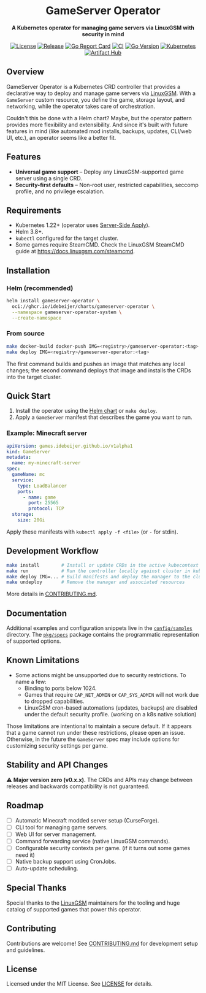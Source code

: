 <div align="center">

  <h1>GameServer Operator</h1>

**A Kubernetes operator for managing game servers via LinuxGSM with security in mind**

[![License](https://img.shields.io/github/license/idebeijer/gameserver-operator?style=for-the-badge)](https://github.com/idebeijer/gameserver-operator/blob/main/LICENSE)
[![Release](https://img.shields.io/github/v/release/idebeijer/gameserver-operator?style=for-the-badge)](https://github.com/idebeijer/gameserver-operator/releases)
[![Go Report Card](https://goreportcard.com/badge/github.com/idebeijer/gameserver-operator?style=for-the-badge)](https://goreportcard.com/report/github.com/idebeijer/gameserver-operator)
[![CI](https://img.shields.io/github/actions/workflow/status/idebeijer/gameserver-operator/test.yml?branch=main&style=for-the-badge)](https://github.com/idebeijer/gameserver-operator/actions)
[![Go Version](https://img.shields.io/github/go-mod/go-version/idebeijer/gameserver-operator?style=for-the-badge)](https://go.dev/)
[![Kubernetes](https://img.shields.io/badge/Kubernetes-1.22+-326CE5?style=for-the-badge&logo=kubernetes&logoColor=white)](https://kubernetes.io/)
[![Artifact Hub](https://img.shields.io/endpoint?style=for-the-badge&url=https://artifacthub.io/badge/repository/gameserver-operator)](https://artifacthub.io/packages/helm/gameserver-operator/gameserver-operator)

</div>

## Overview

GameServer Operator is a Kubernetes CRD controller that provides a declarative way to deploy and manage game servers via [LinuxGSM](https://linuxgsm.com/). With a `GameServer` custom resource, you define the game, storage layout, and networking, while the operator takes care of orchestration.

Couldn't this be done with a Helm chart? Maybe, but the operator pattern provides more flexibility and extensibility. And since it's built with future features in mind (like automated mod installs, backups, updates, CLI/web UI, etc.), an operator seems like a better fit.

## Features

- **Universal game support** – Deploy any LinuxGSM-supported game server using a single CRD.
- **Security-first defaults** – Non-root user, restricted capabilities, seccomp profile, and no privilege escalation.

## Requirements

- Kubernetes 1.22+ (operator uses [Server-Side Apply](https://kubernetes.io/docs/reference/using-api/server-side-apply/)).
- Helm 3.8+.
- `kubectl` configured for the target cluster.
- Some games require SteamCMD. Check the LinuxGSM SteamCMD guide at https://docs.linuxgsm.com/steamcmd.

## Installation

### Helm (recommended)

```bash
helm install gameserver-operator \
  oci://ghcr.io/idebeijer/charts/gameserver-operator \
  --namespace gameserver-operator-system \
  --create-namespace
```

### From source

```bash
make docker-build docker-push IMG=<registry>/gameserver-operator:<tag>
make deploy IMG=<registry>/gameserver-operator:<tag>
```

The first command builds and pushes an image that matches any local changes; the second command deploys that image and installs the CRDs into the target cluster.

## Quick Start

1. Install the operator using the [Helm chart](#helm-recommended) or `make deploy`.
2. Apply a `GameServer` manifest that describes the game you want to run.

### Example: Minecraft server

```yaml
apiVersion: games.idebeijer.github.io/v1alpha1
kind: GameServer
metadata:
  name: my-minecraft-server
spec:
  gameName: mc
  service:
    type: LoadBalancer
    ports:
      - name: game
        port: 25565
        protocol: TCP
  storage:
    size: 20Gi
```

Apply these manifests with `kubectl apply -f <file>` (or `-` for stdin).

## Development Workflow

```bash
make install        # Install or update CRDs in the active kubecontext
make run            # Run the controller locally against cluster in kubeconfig
make deploy IMG=... # Build manifests and deploy the manager to the cluster
make undeploy       # Remove the manager and associated resources
```

More details in [CONTRIBUTING.md](./CONTRIBUTING.md).

## Documentation

Additional examples and configuration snippets live in the [`config/samples`](./config/samples) directory. The [`pkg/specs`](./pkg/specs) package contains the programmatic representation of supported options.

## Known Limitations

- Some actions might be unsupported due to security restrictions. To name a few:
  - Binding to ports below 1024.
  - Games that require `CAP_NET_ADMIN` or `CAP_SYS_ADMIN` will not work due to dropped capabilities.
  - LinuxGSM cron-based automations (updates, backups) are disabled under the default security profile. (working on a k8s native solution)

Those limitations are intentional to maintain a secure default. If it appears that a game cannot run under these restrictions, please open an issue.
Otherwise, in the future the `GameServer` spec may include options for customizing security settings per game.

## Stability and API Changes

⚠️ **Major version zero (v0.x.x).** The CRDs and APIs may change between releases and backwards compatibility is not guaranteed.

## Roadmap

- [ ] Automatic Minecraft modded server setup (CurseForge).
- [ ] CLI tool for managing game servers.
- [ ] Web UI for server management.
- [ ] Command forwarding service (native LinuxGSM commands).
- [ ] Configurable security contexts per game. (if it turns out some games need it)
- [ ] Native backup support using CronJobs.
- [ ] Auto-update scheduling.

## Special Thanks

Special thanks to the [LinuxGSM](https://linuxgsm.com/) maintainers for the tooling and huge catalog of supported games that power this operator.

## Contributing

Contributions are welcome! See [CONTRIBUTING.md](./CONTRIBUTING.md) for development setup and guidelines.

## License

Licensed under the MIT License. See [LICENSE](./LICENSE) for details.
